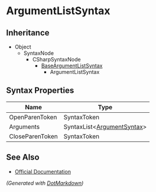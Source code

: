 # ArgumentListSyntax

## Inheritance

* Object
  * SyntaxNode
    * CSharpSyntaxNode
      * [BaseArgumentListSyntax](BaseArgumentListSyntax.md)
        * ArgumentListSyntax

## Syntax Properties

| Name            | Type                                             |
| --------------- | ------------------------------------------------ |
| OpenParenToken  | SyntaxToken                                      |
| Arguments       | SyntaxList\<[ArgumentSyntax](ArgumentSyntax.md)> |
| CloseParenToken | SyntaxToken                                      |

## See Also

* [Official Documentation](https://docs.microsoft.com/en-us/dotnet/api/microsoft.codeanalysis.csharp.syntax.argumentlistsyntax)


*\(Generated with [DotMarkdown](http://github.com/JosefPihrt/DotMarkdown)\)*